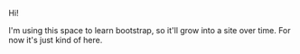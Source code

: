 Hi!

I'm using this space to learn bootstrap, so it'll grow into a site over time. For now it's just kind of here. 
